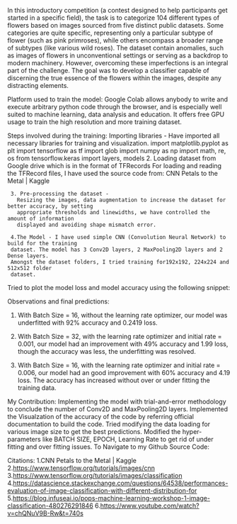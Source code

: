 In this introductory competition (a contest designed to help participants get started in a specific field), the task is to categorize 104 different types of flowers based on images sourced from five distinct public datasets. Some categories are quite specific, representing only a particular subtype of flower (such as pink primroses), while others encompass a broader range of subtypes (like various wild roses).
The dataset contain anomalies, such as images of flowers in unconventional settings or serving as a backdrop to modern machinery. However, overcoming these imperfections is an integral part of the challenge. The goal was to develop a classifier capable of discerning the true essence of the flowers within the images, despite any distracting elements.

Platform used to train the model:
Google Colab allows anybody to write and execute arbitrary python code through the browser, and is especially well suited to machine learning, data analysis and education. It offers free GPU usage to train the high resolution and more training dataset.

Steps involved during the training:
Importing libraries - Have imported all necessary libraries for training and visualization.
	import matplotlib.pyplot as plt
	import tensorflow as tf	
	import glob
	import numpy as np
	import math, re, os
	from tensorflow.keras import layers, models
     2. Loading dataset from Google drive which is in the format of TFRecords
	For loading and reading the TFRecord files, I have used the source code from:
       CNN Petals to the Metal | Kaggle

     3. Pre-processing the dataset -
       Resizing the images, data augmentation to increase the dataset for better accuracy, by setting 
       appropriate thresholds and linewidths, we have controlled the amount of information 
       displayed and avoiding shape mismatch error.

     4.The Model - I have used simple CNN (Convolution Neural Network) to build for the training 
     dataset. The model has 3 Conv2D layers, 2 MaxPooling2D layers and 2 Dense layers.
     Amongst the dataset folders, I tried training for192x192, 224x224 and 512x512 folder 
     dataset. 
	

Tried to plot the model loss and model accuracy using the following snippet:


Observations and final predictions:
1. With Batch Size = 16, without the learning rate optimizer, our model was underfitted with 92% accuracy and 0.2419 loss.

3. With Batch Size = 32, with the learning rate optimizer and initial rate = 0.001, our model had an improvement with 49% accuracy and 1.99 loss, though the accuracy was less, the underfitting was resolved.

4. With Batch Size = 16, with the learning rate optimizer and initial rate = 0.006, our model had an good improvement with 60% accuracy and 4.19 loss. The accuracy has increased without over or under fitting the training data.
   


My Contribution:
Implementing the model with trial-and-error methodology to conclude the number of Conv2D and MaxPooling2D layers.
Implemented the Visualzation of the accuracy of the code by referring official documentation to build the code.
Tried modifying the data loading for various image size to get the best predictions.
Modified the hyper-parameters like BATCH SIZE, EPOCH, Learning Rate to get rid of under fitting and over fitting issues.
To Navigate to my Github Source Code:

Citations:
1.CNN Petals to the Metal | Kaggle
2.https://www.tensorflow.org/tutorials/images/cnn 
3.https://www.tensorflow.org/tutorials/images/classification 
4.https://datascience.stackexchange.com/questions/64538/performances-evaluation-of-image-classification-with-different-distribution-for 
5.https://blog.infuseai.io/pops-machine-learning-workshop-1-image-classification-480276291846 
6.https://www.youtube.com/watch?v=chQNuV9B-Rw&t=740s 









